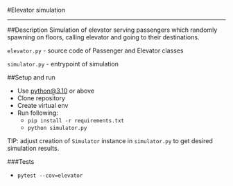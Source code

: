 #Elevator simulation
___
##Description
Simulation of elevator serving passengers which randomly spawning on floors,
calling elevator and going to their destinations.

`elevator.py` - source code of Passenger and Elevator classes

`simulator.py` - entrypoint of simulation


##Setup and run

- Use python@3.10 or above
- Clone repository
- Create virtual env
- Run following:
  - `pip install -r requirements.txt`
  - `python simulator.py`

TIP: adjust creation of `Simulator` instance in `simulator.py` to get desired simulation results.

###Tests
- `pytest --cov=elevator`